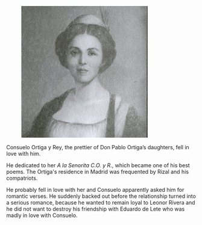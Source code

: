 <figure class="image">

![](/static/files/consuelo-ortiga.jpg)

</figure>

Consuelo Ortiga y Rey, the prettier of Don Pablo Ortiga’s daughters, fell in love with him.

He dedicated to her _A la Senorita C.O. y R._, which became one of his best poems. The Ortiga's residence in Madrid was frequented by Rizal and his compatriots.

He probably fell in love with her and Consuelo apparently asked him for romantic verses. He suddenly backed out before the relationship turned into a serious romance, because he wanted to remain loyal to Leonor Rivera and he did not want to destroy his friendship with Eduardo de Lete who was madly in love with Consuelo.
